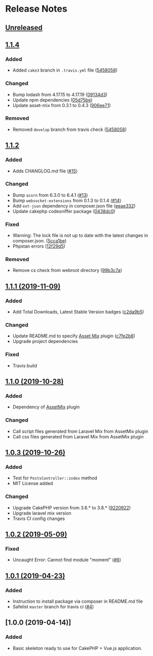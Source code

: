 # Release Notes

## [Unreleased](https://github.com/ishanvyas22/cakephpvue-spa/compare/1.1.3...cake3)

## [1.1.4](https://github.com/ishanvyas22/cakephpvue-spa/compare/1.1.2...1.1.4)

### Added
- Added `cake3` branch in `.travis.yml` file ([5458058](https://github.com/ishanvyas22/cakephpvue-spa/commit/54580589486b54b10e5cd6d66a857da16f26099e))

### Changed
- Bump lodash from 4.17.15 to 4.17.19 ([09134d3](https://github.com/ishanvyas22/cakephpvue-spa/commit/09134d321f96754a564d8390ae6967fdcb9f547e))
- Update npm dependencies ([05d75be](https://github.com/ishanvyas22/cakephpvue-spa/commit/05d75be7b17fa69566a0c048b27919c4b70f0ebe))
- Update asset-mix from 0.3.1 to 0.4.3 ([906ee71](https://github.com/ishanvyas22/cakephpvue-spa/commit/906ee718ae00e1f0268cac32e7b7d1d012523223))

### Removed
- Removed `develop` branch from travis check ([5458058](https://github.com/ishanvyas22/cakephpvue-spa/commit/54580589486b54b10e5cd6d66a857da16f26099e))

## [1.1.2](https://github.com/ishanvyas22/cakephpvue-spa/compare/1.1.1...1.1.2)

### Added
- Adds CHANGLOG.md file ([#15](https://github.com/ishanvyas22/cakephpvue-spa/pull/15))

### Changed
- Bump `acorn` from 6.3.0 to 6.4.1 ([#13](https://github.com/ishanvyas22/cakephpvue-spa/pull/13))
- Bump `websocket-extensions` from 0.1.3 to 0.1.4 ([#14](https://github.com/ishanvyas22/cakephpvue-spa/pull/14))
- Add `ext-json` dependency in composer.json file ([eeae332](https://github.com/ishanvyas22/cakephpvue-spa/commit/eeae3323aec028d3d9fbe37b5a25df9270e68ac4))
- Update cakephp codesniffer package ([0438dc0](https://github.com/ishanvyas22/cakephpvue-spa/commit/0438dc0f6f7ebbadfef6e1467411d023ac58d7dd))

### Fixed
- Warning: The lock file is not up to date with the latest changes in composer.json. ([5cca1be](https://github.com/ishanvyas22/cakephpvue-spa/commit/5cca1be214881e93100a83d2a21b8fbdf542ccf4))
- Phpstan errors ([12f29d5](https://github.com/ishanvyas22/cakephpvue-spa/commit/12f29d5cd5e5bf14cd55002f1e08c3746c5c611c))

### Removed
- Remove cs check from webroot directory ([99b3c7a](https://github.com/ishanvyas22/cakephpvue-spa/commit/99b3c7aef032bb47de61cd5f669edbd53a250807))

## [1.1.1 (2019-11-09)](https://github.com/ishanvyas22/cakephpvue-spa/compare/1.1.0...1.1.1)

### Added
- Add Total Downloads, Latest Stable Version badges ([c2da9b5](https://github.com/ishanvyas22/cakephpvue-spa/pull/11/commits/c2da9b5b4ee62059559694f181a5ef2b10dd591b))

### Changed
- Update README.md to specify [Asset Mix](https://github.com/ishanvyas22/asset-mix) plugin ([c7fe2b8](https://github.com/ishanvyas22/cakephpvue-spa/pull/11/commits/c7fe2b89e5c1b42a1ae40c6f8aa4e04987f410b9))
- Upgrade project dependencies

### Fixed
- Travis build

## [1.1.0 (2019-10-28)](https://github.com/ishanvyas22/cakephpvue-spa/compare/1.0.3...1.1.0)

### Added
- Dependency of [AssetMix](https://packagist.org/packages/ishanvyas22/asset-mix) plugin

### Changed
- Call script files generated from Laravel Mix from AssetMix plugin
- Call css files generated from Laravel Mix from AssetMix plugin

## [1.0.3 (2019-10-26)](https://github.com/ishanvyas22/cakephpvue-spa/compare/1.0.2...1.0.3)

### Added
- Test for `PostsController::index` method
- MIT License added

### Changed
- Upgrade CakePHP version from 3.6.* to 3.8.* ([9220922](https://github.com/ishanvyas22/cakephpvue-spa/commit/92209220cfa5e8381479ebc47c4f62fe2a9e7202))
- Upgrade laravel mix version
- Travis CI config changes

## [1.0.2 (2019-05-09)](https://github.com/ishanvyas22/cakephpvue-spa/compare/1.0.1...1.0.2)

### Fixed
- Uncaught Error: Cannot find module "moment" ([#6](https://github.com/ishanvyas22/cakephpvue-spa/issues/6))

## [1.0.1 (2019-04-23)](https://github.com/ishanvyas22/cakephpvue-spa/compare/1.0.0...1.0.1)

### Added
- Instruction to install package via composer in README.md file
- Safelist `master` branch for travis ci ([#4](https://github.com/ishanvyas22/cakephpvue-spa/pull/4))

## [1.0.0 (2019-04-14)]

### Added
- Basic skeleton ready to use for CakePHP + Vue.js application.
